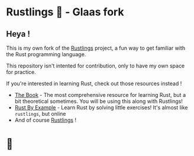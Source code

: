 # Rustlings 🦀 - Glaas fork


## Heya !
This is my own fork of the [Rustlings](https://github.com/rust-lang/rustlings) project, a fun way to get familiar with the Rust programming language.

This repository isn't intented for contribution, only to have my own space for practice.

If you're interested in learning Rust, check out those resources instead !


- [The Book](https://doc.rust-lang.org/book/index.html) - The most comprehensive resource for learning Rust, but a bit theoretical sometimes. You will be using this along with Rustlings!
- [Rust By Example](https://doc.rust-lang.org/rust-by-example/index.html) - Learn Rust by solving little exercises! It's almost like `rustlings`, but online
- And of course [Rustlings](https://github.com/rust-lang/rustlings) !

# 🦀
